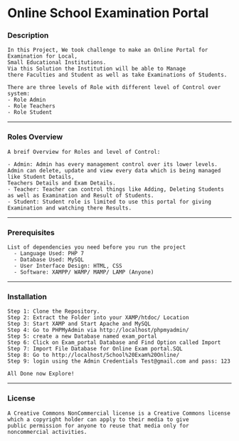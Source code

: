 # Online School Examination Portal

### Description
    In this Project, We took challenge to make an Online Portal for Examination for Local, 
    Small Educational Institutions. 
    Via this Solution the Institution will be able to Manage 
    there Faculties and Student as well as take Examinations of Students.

    There are three levels of Role with different level of Control over system:
    - Role Admin
    - Role Teachers
    - Role Student
  
---
### Roles Overview
    A breif Overview for Roles and level of Control:

    - Admin: Admin has every management control over its lower levels. 
    Admin can delete, update and view every data which is being managed like Student Details, 
    Teachers Details and Exam Details.
    - Teacher: Teacher can control things like Adding, Deleting Students 
    as well as Examination and Result of Students.
    - Student: Student role is limited to use this portal for giving
    Examination and watching there Results.

---
### Prerequisites
    List of dependencies you need before you run the project
      - Language Used: PHP 7
      - Database Used: MySQL
      - User Interface Design: HTML, CSS
      - Software: XAMPP/ WAMP/ MAMP/ LAMP (Anyone)

---
### Installation
    Step 1: Clone the Repository.
    Step 2: Extract the Folder into your XAMP/htdoc/ Location
    Step 3: Start XAMP and Start Apache and MySQL
    Step 4: Go to PHPMyAdmin via http://localhost/phpmyadmin/
    Step 5: create a new Database named exam_portal
    Step 6: Click on Exam_portal Database and Find Option called Import
    Step 7: Import File Database for Online Exam portal.SQL
    Step 8: Go to http://localhost/School%20Exam%20Online/
    Step 9: login using the Admin Credentials Test@gmail.com and pass: 123

    All Done now Explore!

---
### License 
    A Creative Commons NonCommercial license is a Creative Commons license 
    which a copyright holder can apply to their media to give 
    public permission for anyone to reuse that media only for noncommercial activities.
